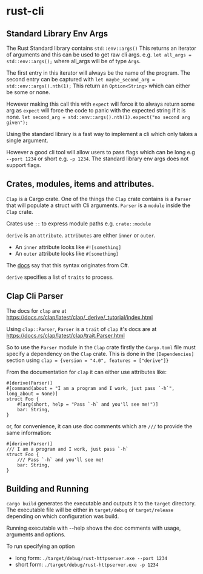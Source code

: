 # rust-cli

## Standard Library Env Args

The Rust Standard library contains `std::env::args()`
This returns an iterator of arguments and this can be used to get raw cli args.
e.g. `let all_args = std::env::args();` where all_args will be of type `Args`.

The first entry in this iterator will always be the name of the program.
The second entry can be captured with `let maybe_second_arg = std::env::args().nth(1);`
This return an `Option<String>` which can either be some or none.

However making this call this with `expect` will force it to always return some arg
as `expect` will force the code to panic with the expected string if it is none.
`let second_arg = std::env::args().nth(1).expect("no second arg given");`

Using the standard library is a fast way to implement a cli which only takes a single argument.

However a good cli tool will allow users to pass flags which can be long e.g `--port 1234` 
or short e.g. `-p 1234`. The standard library env args does not support flags.

## Crates, modules, items and attributes.

`Clap` is a Cargo crate. One of the things the `Clap` crate contains is a `Parser` that will
populate a struct with Cli arguments. `Parser` is a `module` inside the `Clap` crate. 

Crates use `::` to express module paths e.g. `crate::module`

`derive` is an `attribute`. `attributes` are either `inner` or `outer`.
* An `inner` attribute looks like `#![something]`
* An `outer` attribute looks like `#[something]`

The [docs](https://doc.rust-lang.org/reference/attributes.html#meta-item-attribute-syntax) say that this 
syntax originates from C#.

`derive` specifies a list of `traits` to process. 


## Clap Cli Parser

The docs for `clap` are at https://docs.rs/clap/latest/clap/_derive/_tutorial/index.html

Using `clap::Parser`, `Parser` is a `trait` of `clap` it's docs are at
https://docs.rs/clap/latest/clap/trait.Parser.html

So to use the `Parser` module in the `Clap` crate firstly the `Cargo.toml` file must specify
a dependency on the `Clap` crate. This is done in the `[Dependencies]` section using
`clap = {version = "4.0", features = ["derive"]}`

From the documentation for `clap` it can either use attributes like:

```
#[derive(Parser)]
#[command(about = "I am a program and I work, just pass `-h`", long_about = None)]
struct Foo {
    #[arg(short, help = "Pass `-h` and you'll see me!")]
    bar: String,
}
```

or, for convenience, it can use doc comments which are `///` to provide the same information:

```
#[derive(Parser)]
/// I am a program and I work, just pass `-h`
struct Foo {
    /// Pass `-h` and you'll see me!
    bar: String,
}
```

## Building and Running

`cargo build` generates the executable and outputs it to the `target` directory.
The executable file will be either in `target/debug` or `target/release` depending 
on which configuration was build.

Running executable with --help shows the doc comments with usage, arguments and options.

To run specifying an option
 * long form: `./target/debug/rust-httpserver.exe --port 1234` 
 * short form: `./target/debug/rust-httpserver.exe -p 1234`
